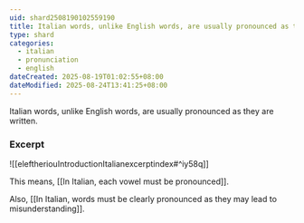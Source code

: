 ```yaml
---
uid: shard2508190102559190
title: Italian words, unlike English words, are usually pronounced as they are written
type: shard
categories:
  - italian
  - pronunciation
  - english
dateCreated: 2025-08-19T01:02:55+08:00
dateModified: 2025-08-24T13:41:25+08:00
---
```

Italian words, unlike English words, are usually pronounced as they are written.

### Excerpt
![[eleftheriouIntroductionItalianexcerptindex#^iy58q]]

This means, [[In Italian, each vowel must be pronounced]].

Also, [[In Italian, words must be clearly pronounced as they may lead to misunderstanding]].